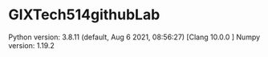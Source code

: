 # GIXTech514githubLab

Python version: 3.8.11 (default, Aug  6 2021, 08:56:27) 
[Clang 10.0.0 ]
Numpy version: 1.19.2
